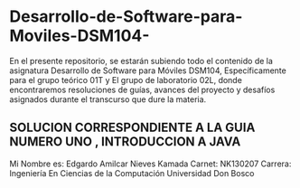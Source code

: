# Desarrollo-de-Software-para-Moviles-DSM104-

En el presente repositorio, se estarán subiendo todo el contenido de la asignatura Desarrollo de Software para Móviles DSM104, Específicamente para el grupo teórico 01T y El grupo de laboratorio 02L, donde encontraremos resoluciones de guías, avances del proyecto y desafíos asignados durante el transcurso que dure la materia.

## SOLUCION CORRESPONDIENTE A LA GUIA NUMERO UNO , INTRODUCCION A JAVA

Mi Nombre es: Edgardo Amilcar Nieves Kamada
Carnet: NK130207
Carrera: Ingeniería En Ciencias de la Computación
Universidad Don Bosco
